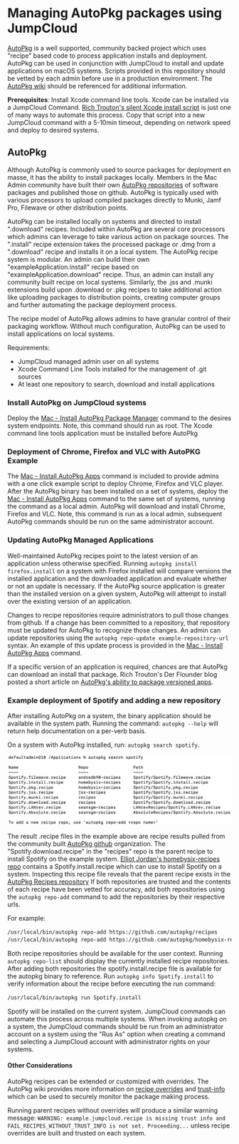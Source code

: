 # Managing AutoPkg packages using JumpCloud

[AutoPkg](https://github.com/autopkg/autopkg) is a well supported, community backed project which uses "recipe" based code to process application installs and deployment. AutoPkg can be used in conjunction with JumpCloud to install and update applications on macOS systems. Scripts provided in this repository should be vetted by each admin before use in a production environment. The [AutoPkg wiki](https://github.com/autopkg/autopkg/wik) should be referenced for additional information.

**Prerequisites**: Install Xcode command line tools. Xcode can be installed via a JumpCloud Command. [Rich Trouton's silent Xcode install script](https://github.com/rtrouton/rtrouton_scripts/tree/master/rtrouton_scripts/install_xcode_command_line_tools) is just one of many ways to automate this process. Copy that script into a new JumpCloud command with a 5-10min timeout, depending on network speed and deploy to desired systems.

## AutoPkg

Although AutoPkg is commonly used to source packages for deployment en masse, it has the ability to install packages locally. Members in the Mac Admin community have built their own [AutoPkg repositories](https://github.com/autopkg) of software packages and published those on github. AutoPkg is typically used with various processors to upload compiled packages directly to Munki, Jamf Pro, Filewave or other distribution points.

AutoPkg can be installed locally on systems and directed to install ".download" recipes. Included within AutoPkg are several core processors which admins can leverage to take various action on package sources. The ".install" recipe extension takes the processed package or .dmg from a ".download" recipe and installs it on a local system. The AutoPkg recipe system is modular. An admin can build their own "exampleApplication.install" recipe based on "exampleApplication.download" recipe. Thus, an admin can install any community built recipe on local systems. Similarly, the .jss and .munki extensions build upon .download or .pkg recipes to take additional action like uploading packages to distribution points, creating computer groups and further automating the package deployment process.

The recipe model of AutoPkg allows admins to have granular control of their packaging workflow. Without much configuration, AutoPkg can be used to install applications on local systems.

Requirements:

* JumpCloud managed admin user on all systems
* Xcode Command Line Tools installed for the management of .git sources
* At least one repository to search, download and install applications
  
### Install AutoPkg on JumpCloud systems

Deploy the [Mac - Install AutoPkg Package Manager](./Mac&#32;-&#32;Install&#32;AutoPkg&#32;Package&#32;Manager.md) command to the desires system endpoints. Note, this command should run as root. The Xcode command line tools application must be installed before AutoPkg

### Deployment of Chrome, Firefox and VLC with AutoPKG Example

The [Mac - Install AutoPkg Apps](./Mac&#32;-&#32;Install&#32;Homebrew&#32;Apps.md) command is included to provide admins with a one click example script to deploy Chrome, Firefox and VLC player. After the AutoPkg binary has been installed on a set of systems, deploy the [Mac - Install AutoPkg Apps](./Mac&#32;-&#32;Install&#32;Homebrew&#32;Apps.md) command to the same set of systems, running the command as a local admin. AutoPkg will download and install Chrome, Firefox and VLC. Note, this command is run as a local admin, subsequent AutoPkg commands should be run on the same administrator account.

### Updating AutoPkg Managed Applications

Well-maintained AutoPkg recipes point to the latest version of an application unless otherwise specified. Running `autopkg install firefox.install` on a system with Firefox installed will compare versions the installed application and the downloaded application and evaluate whether or not an update is necessary. If the AutoPkg source application is greater than the installed version on a given system, AutoPkg will attempt to install over the existing version of an application.

Changes to recipe repositories require administrators to pull those changes from github. If a change has been committed to a repository, that repository must be updated for AutoPkg to recognize those changes. An admin can update repositories using the `autopkg repo-update example-repository-url` syntax. An example of this update process is provided in the [Mac - Install AutoPkg Apps](./Mac&#32;-&#32;Install&#32;Homebrew&#32;Apps.md) command.

If a specific version of an application is required, chances are that AutoPkg can download an install that package. Rich Trouton's Der Flounder blog posted a short  article on [AutoPkg's ability to package versioned apps](https://derflounder.wordpress.com/2013/11/10/using-autopkg-to-download-and-create-installers-for-firefox/).

### Example deployment of Spotify and adding a new repository

After installing AutoPkg on a system, the binary application should be available in the system path. Running the command: `autopkg --help` will return help documentation on a per-verb basis.

On a system with AutoPkg installed, run: `autopkg search spotify`.

![Spotify example](./images/spotify.png)

The result .recipe files in the example above are recipe results pulled from the community built [AutoPkg github](https://github.com/autopkg) organization. The "Spotify.download.recipe" in the "recipes" repo is the parent recipe to install Spotify on the example system. [Elliot Jordan's homebysix-recipes repo](https://github.com/homebysix) contains a Spotify.install.recipe which can use to install Spotify on a system. Inspecting this recipe file reveals that the parent recipe exists in the [AutoPkg Recipes repository](https://github.com/autopkg/recipes) If both repositories are trusted and the contents of each recipe have been vetted for accuracy, add both repositories using the `autopkg repo-add` command to add the repositories by their respective urls.

For example:

```bash
/usr/local/bin/autopkg repo-add https://github.com/autopkg/recipes
/usr/local/bin/autopkg repo-add https://github.com/autopkg/homebysix-recipes
```

Both recipe repositories should be available for the user context. Running `autopkg repo-list` should display the currently installed recipe repositories. After adding both repositories the spotify.install.recipe file is available for the autopkg binary to reference. Run `autopkg info Spotify.install` to verify information about the recipe before executing the run command:

```bash
/usr/local/bin/autopkg run Spotify.install
```

Spotify will be installed on the current system. JumpCloud commands can automate this process across multiple systems. When invoking autopkg on a system, the JumpCloud commands should be run from an administrator account on a system using the "Rus As" option when creating a command and selecting a JumpCloud account with administrator rights on your systems.

#### Other Considerations

AutoPkg recipes can be extended or customized with overrides. The AutoPkg wiki provides more information on [recipe overrides](https://github.com/autopkg/autopkg/wiki/Recipe-Overrides) and [trust-info](https://github.com/autopkg/autopkg/wiki/AutoPkg-and-recipe-parent-trust-info) which can be used to securely monitor the package making process.

Running parent recipes without overrides will produce a similar warning message: `WARNING: example.jumpcloud.recipe is missing trust info and FAIL_RECIPES_WITHOUT_TRUST_INFO is not set. Proceeding...` unless recipe overrides are built and trusted on each system.

